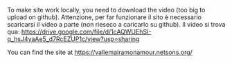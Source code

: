 To make site work locally, you need to download the video (too big to upload on github).
Attenzione, per far funzionare il sito è necessario scaricarsi il video a parte (non rieseco a caricarlo su github). 
Il video si trova qua: https://drive.google.com/file/d/1cAQWUEhSI-q_hsJ4yaAe5_d7RcEZUP1c/view?usp=sharing

You can find the site at https://vallemairamonamour.netsons.org/
